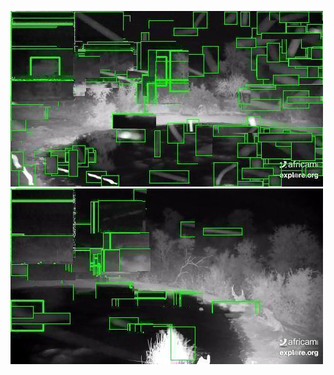 ![20200711-232000-235005](in/20200711/20200711-232000-235005_0_.jpg)
![20200711-235010-000000](in/20200711/20200711-235010-000000_0_.jpg)
